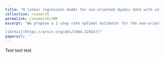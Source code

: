 ```yaml
---
title: "A linear regression model for non-oriented dyadic data with interactive individual effects."
collection: research
permalink: /research/JMP
excerpt: "We propose a 2 step rate optimal estimator for the non-oriented dyadiclinear regression model interacted  individual effects. The estimator remains consistent when the individual effects are additive rather than interactive.  We  observe that the individual effects  alter the eigenvalue distribution of the data's matrix representation in significant and distinctive ways.  We  offer a correction for the <i>ordinary least squares</i>' objective function to attenuate the statistical noise that arises due to the individual effects, and in some cases, completely eliminate it. The new objective function is similar to the <i>least squares</i> estimator's objective function from the large N large T literature (Bai (2009)). In general, the objective function is ill behaved and admits multiple local minima. Following a novel proof strategy, we show that in the presence of interactive effects, an iterative process in line with Bai (2009)'s converges to a  global minimizer and is asymptotically normal when initiated properly.  The new proof strategy suggests a computationally  more advantageous and asymptotically equivalent estimator. While the iterative process does not converge when the individual effects are additive, we show that the alternative estimator remains consistent for all slope parameters.  

[[ArXiv](https://arxiv.org/abs/2304.12554)]"
paperurl: ''
---
```


Test test test
